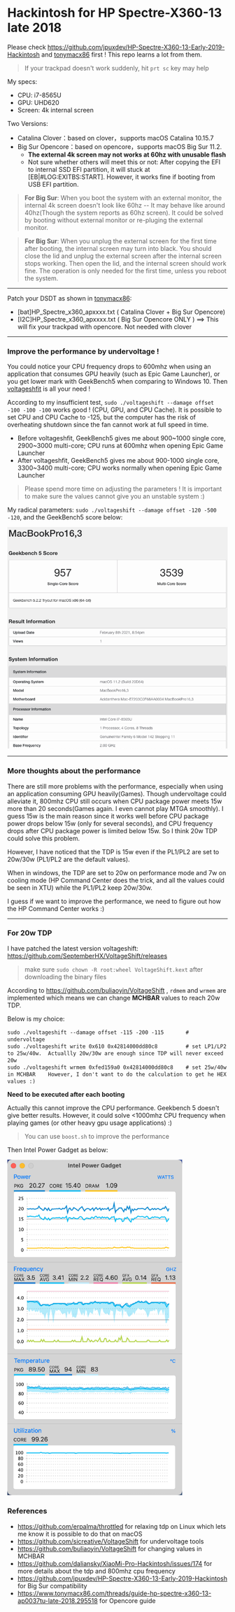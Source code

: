 # Hackintosh for HP Spectre-X360-13 late 2018

Please check https://github.com/jpuxdev/HP-Spectre-X360-13-Early-2019-Hackintosh and [tonymacx86](https://www.tonymacx86.com/threads/guide-hp-spectre-x360-13-ap0037tu-late-2018.295518/) first ! This repo learns a lot from them.

> If your trackpad doesn't work suddenly, hit `prt sc` key may help

My specs:

* CPU: i7-8565U
* GPU: UHD620
* Screen: 4k internal screen

Two Versions:
* Catalina Clover：based on clover，supports macOS Catalina 10.15.7
* Big Sur Opencore：based on opencore，supports macOS Big Sur 11.2.
  * **The external 4k screen may not works at 60hz with unusable flash**
  * Not sure whether others will meet this or not: After copying the EFI to internal SSD EFI partition, it will stuck at [EB|#LOG:EXITBS:START]. However, it works fine if booting from USB EFI partition.
  
> **For Big Sur**: When you boot the system with an external monitor, the internal 4k screen doesn't look like 60hz -- It may behave like around 40hz(Though the system reports as 60hz screen). It could be solved by booting without external monitor or re-pluging the external monitor.

> **For Big Sur**: When you unplug the external screen for the first time after booting, the internal screen may turn into black. You should close the lid and unplug the external screen after the internal screen stops working. Then open the lid, and the internal screen should work fine. The operation is only needed for the first time, unless you reboot the system.


------

Patch your DSDT as shown in [tonymacx86](https://www.tonymacx86.com/threads/guide-hp-spectre-x360-13-ap0037tu-late-2018.295518/):

* [bat]HP_Spectre_x360_apxxxx.txt ( Catalina Clover + Big Sur Opencore)
* [I2C]HP_Spectre_x360_apxxxx.txt ( Big Sur Opencore ONLY ) ==> This will fix your trackpad with opencore. Not needed with clover


------

### Improve the performance by undervoltage !

You could notice your CPU frequency drops to 600mhz when using an application that consumes GPU heavily (such as Epic Game Launcher), or you get lower mark with GeekBench5 when comparing to Windows 10. Then [voltageshfit](https://github.com/sicreative/VoltageShift) is all your need !

According to my insufficient test, `sudo ./voltageshift --damage offset -100 -100 -100` works good ! (CPU, GPU, and CPU Cache). It is possible to set CPU and CPU Cache to -125, but the computer has the risk of overheating shutdown since the fan cannot work at full speed in time.

* Before voltageshfit, GeekBench5 gives me about 900~1000 single core, 2900~3000 multi-core; CPU runs at 600mhz when opening Epic Game Launcher
* After voltageshfit, GeekBench5 gives me about 900-1000 single core, 3300~3400 multi-core; CPU works normally when opening Epic Game Launcher

> Please spend more time on adjusting the parameters ! It is important to make sure the values cannot give you an unstable system :)

My radical parameters: `sudo ./voltageshift --damage offset -120 -500 -120`, and the GeekBench5 score below:

<img src="./Screenshot/geekbench5_result.png" width="800" alt="my_geekbench5"/><br/>

------

### More thoughts about the performance

There are still more problems with the performance, especially when using an application consuming GPU heavily(Games). Though undervoltage could alleviate it, 800mhz CPU still occurs when CPU package power meets 15w more than 20 seconds(Games again. I even cannot play MTGA smoothly). I guess 15w is the main reason since it works well before CPU package power drops below 15w (only for several seconds), and CPU frequency drops after CPU package power is limited below 15w. So I think 20w TDP could solve this problem.

However, I have noticed that the TDP is 15w even if the PL1/PL2 are set to 20w/30w (PL1/PL2 are the default values). 

When in windows, the TDP are set to 20w on performance mode and 7w on cooling mode (HP Command Center does the trick, and all the values could be seen in XTU) while the PL1/PL2 keep 20w/30w.

I guess if we want to improve the performance, we need to figure out how the HP Command Center works :)

-----

### For 20w TDP

I have patched the latest version voltageshift: https://github.com/SeptemberHX/VoltageShift/releases

> make sure `sudo chown -R root:wheel VoltageShift.kext` after downloading the binary files

According to https://github.com/buliaoyin/VoltageShift , `rdmem` and `wrmem` are implemented which means we can change **MCHBAR** values to reach 20w TDP.

Below is my choice:

```shell
sudo ./voltageshift --damage offset -115 -200 -115       # undervoltage
sudo ./voltageshift write 0x610 0x42814000dd80c8         # set LP1/LP2 to 25w/40w.  Actuallly 20w/30w are enough since TDP will never exceed 20w
sudo ./voltageshift wrmem 0xfed159a0 0x42814000dd80c8    # set 25w/40w in MCHBAR    However, I don't want to do the calculation to get he HEX values :)
```

**Need to be executed after each booting**

Actually this cannot improve the CPU performance. Geekbench 5 doesn't give better results. However, it could solve <1000mhz CPU frequency when playing games (or other heavy gpu usage applications) :)

> You can use `boost.sh` to improve the performance

Then Intel Power Gadget as below:

<img src="./Screenshot/intel_power_gadget.png" width="400" alt="intel_power_gadget.png"/><br/>

### References

* https://github.com/erpalma/throttled for relaxing tdp on Linux which lets me know it is possible to do that on macOS
* https://github.com/sicreative/VoltageShift for undervoltage tools
* https://github.com/buliaoyin/VoltageShift for changing values in MCHBAR
* https://github.com/daliansky/XiaoMi-Pro-Hackintosh/issues/174 for more details about the tdp and 800mhz cpu frequency
* https://github.com/jpuxdev/HP-Spectre-X360-13-Early-2019-Hackintosh for Big Sur compatibility
* https://www.tonymacx86.com/threads/guide-hp-spectre-x360-13-ap0037tu-late-2018.295518 for Opencore guide


